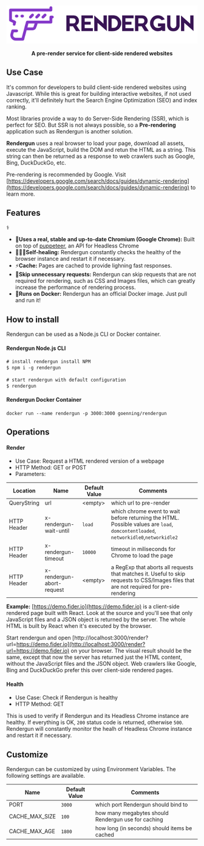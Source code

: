 <p align="center">
  <img src="https://raw.githubusercontent.com/goenning/rendergun/master/assets/logo.png" />
  <br />
  <div align="center">
    <strong>A pre-render service for client-side rendered websites</strong>
  </div>
</p>

## Use Case

It's common for developers to build client-side rendered websites using Javascript. While this is great for building interactive websites, if not used correctly, it'll definitely hurt the Search Engine Optimization (SEO) and index ranking.

Most libraries provide a way to do Server-Side Rendering (SSR), which is perfect for SEO. But SSR is not always possible, so a **Pre-rendering** application such as Rendergun is another solution.

**Rendergun** uses a real browser to load your page, download all assets, execute the JavaScript, build the DOM and retun the HTML as a string. This string can then be returned as a response to web crawlers such as Google, Bing, DuckDuckGo, etc. 

Pre-rendering is recommended by Google. Visit [https://developers.google.com/search/docs/guides/dynamic-rendering](https://developers.google.com/search/docs/guides/dynamic-rendering) to learn more.

## Features
‍⚕️
* 🚀**Uses a real, stable and up-to-date Chromium (Google Chrome):** Built on top of [puppeteer](https://github.com/GoogleChrome/puppeteer), an API for Headless Chrome
* 👩🏻‍⚕️**Self-healing:** Rendergun constantly checks the healthy of the browser instance and restart it if necessary.
* ⚡️**Cache:** Pages are cached to provide lighning fast responses. 
* 🔀**Skip unnecessary requests:** Rendergun can skip requests that are not required for rendering, such as CSS and Images files, which can greatly increase the performance of rendering process.
* 🐳**Runs on Docker:** Rendergun has an official Docker image. Just pull and run it!

## How to install

Rendergun can be used as a Node.js CLI or Docker container.

#### Rendergun Node.js CLI

```
# install rendergun install NPM
$ npm i -g rendergun 

# start rendergun with default configuration
$ rendergun
```

#### Rendergun Docker Container

```
docker run --name rendergun -p 3000:3000 goenning/rendergun
```

## Operations

#### Render

- Use Case: Request a HTML rendered version of a webpage
- HTTP Method: GET or POST
- Parameters: 

| Location | Name | Default Value  | Comments |
| ---- | ---- | -------------- | ----------- |
| QueryString | url | &lt;empty&gt; | which url to pre-render |
| HTTP Header | x-rendergun-wait-until | `load` | which chrome event to wait before returning the HTML. Possible values are `load`, `domcontentloaded`, `networkidle0`,`networkidle2` |
| HTTP Header | x-rendergun-timeout | `10000` | timeout in miliseconds for Chrome to load the page |
| HTTP Header | x-rendergun-abort-request | &lt;empty&gt; | a RegExp that aborts all requests that matches it. Useful to skip requests to CSS/Images files that are not required for pre-rendering |

**Example:** [https://demo.fider.io](https://demo.fider.io) is a client-side rendered page built with React. Look at the source and you'll see that only JavaScript files and a JSON object is returned by the server. The whole HTML is built by React when it's executed by the browser. 

Start rendergun and open [http://localhost:3000/render?url=https://demo.fider.io](http://localhost:3000/render?url=https://demo.fider.io) on your browser. The visual result should be the same, except that now the server has returned just the HTML content, without the JavaScript files and the JSON object. Web crawlers like Google, Bing and DuckDuckGo prefer this over client-side rendered pages.

#### Health

- Use Case: Check if Rendergun is healthy
- HTTP Method: GET

This is used to verify if Rendergun and its Headless Chrome instance are healthy. If everything is OK, `200` status code is returned, otherwise `500`. Rendergun will constantly monitor the healh of Headless Chrome instance and restart it if necessary. 

## Customize

Rendergun can be customized by using Environment Variables. The following settings are available.

| Name | Default Value  | Comments |
| ---- | -------------- | ----------- |
| PORT | `3000` | which port Rendergun should bind to |
| CACHE_MAX_SIZE | `100` | how many megabytes should Rendergun use for caching |
| CACHE_MAX_AGE | `1800` | how long (in seconds) should items be cached |